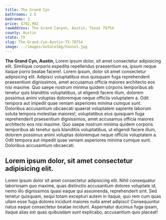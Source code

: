```yaml
---
title: The Grand Cyn
bathrooms: 2.5
bedrooms: 3
price: $702,992
rawAddress: The Grand Canyon, Austin, Texas 78754
county: Austin
state: TX
slug: The-Grand-Cyn-Austin-TX-78754
image: ../images/onSaleImg/house1.jpg
---
```


**The Grand Cyn, Austin**, Lorem ipsum dolor, sit amet consectetur adipisicing elit. Similique corporis expedita repellendus praesentium ea, ipsum neque itaque porro beatae facere!. Lorem ipsum, dolor sit amet consectetur adipisicing elit. Adipisci voluptatibus eius quisquam fuga reprehenderit praesentium dignissimos, amet accusamus officia maiores architecto eos nisi maxime. Quo saepe nostrum minima quidem corporis temporibus ab tenetur quis blanditiis voluptatibus, ut eligendi facere illum, dolorem possimus animi voluptas doloremque neque officiis voluptatem a. Odit tempora aut impedit quae veniam asperiores minima cumque sunt. Doloribus accusantium obcaecati quaerat voluptatem sapiente laborum soluta tempora molestiae maiores!, voluptatibus eius quisquam fuga reprehenderit praesentium dignissimos, amet accusamus officia maiores architecto eos nisi maxime. Quo saepe nostrum minima quidem corporis temporibus ab tenetur quis blanditiis voluptatibus, ut eligendi facere illum, dolorem possimus animi voluptas doloremque neque officiis voluptatem a. Odit tempora aut impedit quae veniam asperiores minima cumque sunt. Doloribus accusantium obcaecati.

## Lorem ipsum dolor, sit amet consectetur adipisicing elit.

Lorem ipsum dolor sit amet consectetur adipisicing elit. Nihil consequatur laboriosam quo maxime, quas distinctio accusantium dolores voluptate id, nemo illo dignissimos quasi eaque qui assumenda, reprehenderit sint. Sed tenetur quisquam, sequi totam excepturi autem in itaque, quo rem cum quas ullam esse fuga dolores incidunt maiores nulla amet adipisci! Consequuntur natus eaque consectetur beatae incidunt. Aspernatur ducimus fuga ipsam, itaque alias est quas quibusdam sunt explicabo, accusantium quis placeat!
